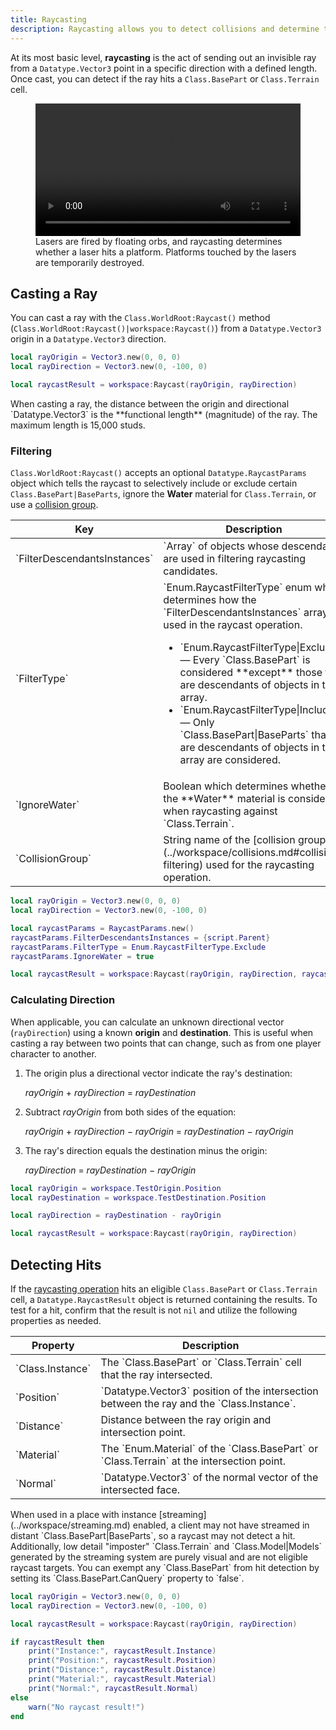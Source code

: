 ```yaml
---
title: Raycasting
description: Raycasting allows you to detect collisions and determine the position of objects.
---
```


At its most basic level, **raycasting** is the act of sending out an invisible ray from a `Datatype.Vector3` point in a specific direction with a defined length. Once cast, you can detect if the ray hits a `Class.BasePart` or `Class.Terrain` cell.

<figure>
  <video controls src="../assets/workspace/raycasting/Laser-Maze.mp4" width="100%"></video>
  <figcaption>Lasers are fired by floating orbs, and raycasting determines whether a laser hits a platform. Platforms touched by the lasers are temporarily destroyed.</figcaption>
</figure>

## Casting a Ray

You can cast a ray with the `Class.WorldRoot:Raycast()` method (`Class.WorldRoot:Raycast()|workspace:Raycast()`) from a `Datatype.Vector3` origin in a `Datatype.Vector3` direction.

```lua title='Basic Raycast' highlight='4'
local rayOrigin = Vector3.new(0, 0, 0)
local rayDirection = Vector3.new(0, -100, 0)

local raycastResult = workspace:Raycast(rayOrigin, rayDirection)
```

<Alert severity="warning">
When casting a ray, the distance between the origin and directional `Datatype.Vector3` is the **functional length** (magnitude) of the ray. The maximum length is 15,000 studs.
</Alert>

### Filtering

`Class.WorldRoot:Raycast()` accepts an optional `Datatype.RaycastParams` object which tells the raycast to selectively include or exclude certain `Class.BasePart|BaseParts`, ignore the **Water** material for `Class.Terrain`, or use a [collision group](../workspace/collisions.md#collision-filtering).

<table>
<thead>
   <tr>
     <th>Key</th>
	 <th>Description</th>
   </tr>
</thead>
<tbody>
   <tr>
     <td>`FilterDescendantsInstances`</td>
     <td>`Array` of objects whose descendants are used in filtering raycasting candidates.</td>
   </tr>
   <tr>
     <td>`FilterType`</td>
     <td>`Enum.RaycastFilterType` enum which determines how the `FilterDescendantsInstances` array is used in the raycast operation.<ul><li>`Enum.RaycastFilterType|Exclude` &mdash; Every `Class.BasePart` is considered **except** those that are descendants of objects in the array.</li><li>`Enum.RaycastFilterType|Include` &mdash; Only `Class.BasePart|BaseParts` that are descendants of objects in the array are considered.</li></ul></td>
   </tr>
   <tr>
     <td>`IgnoreWater`</td>
     <td>Boolean which determines whether the **Water** material is considered when raycasting against `Class.Terrain`.</td>
   </tr>
   <tr>
     <td>`CollisionGroup`</td>
     <td>String name of the [collision group](../workspace/collisions.md#collision-filtering) used for the raycasting operation.</td>
   </tr>
</tbody>
</table>

```lua title='Raycast Filtering' highlight='4-7,9'
local rayOrigin = Vector3.new(0, 0, 0)
local rayDirection = Vector3.new(0, -100, 0)

local raycastParams = RaycastParams.new()
raycastParams.FilterDescendantsInstances = {script.Parent}
raycastParams.FilterType = Enum.RaycastFilterType.Exclude
raycastParams.IgnoreWater = true

local raycastResult = workspace:Raycast(rayOrigin, rayDirection, raycastParams)
```

### Calculating Direction

When applicable, you can calculate an unknown directional vector (`rayDirection`) using a known **origin** and **destination**. This is useful when casting a ray between two points that can change, such as from one player character to another.

1. The origin plus a directional vector indicate the ray's destination:

   <i>rayOrigin</i> + <i>rayDirection</i> = <i>rayDestination</i>

2. Subtract <i>rayOrigin</i> from both sides of the equation:

   <i>rayOrigin</i> + <i>rayDirection</i> &minus; <i>rayOrigin</i> = <i>rayDestination</i> &minus; <i>rayOrigin</i>

3. The ray's direction equals the destination minus the origin:

   <i>rayDirection</i> = <i>rayDestination</i> &minus; <i>rayOrigin</i>

```lua highlight='4'
local rayOrigin = workspace.TestOrigin.Position
local rayDestination = workspace.TestDestination.Position

local rayDirection = rayDestination - rayOrigin

local raycastResult = workspace:Raycast(rayOrigin, rayDirection)
```

## Detecting Hits

If the [raycasting operation](#casting-a-ray) hits an eligible `Class.BasePart` or `Class.Terrain` cell, a `Datatype.RaycastResult` object is returned containing the results. To test for a hit, confirm that the result is not `nil` and utilize the following properties as needed.

<table>
<thead>
   <tr>
     <th>Property</th>
	 <th>Description</th>
   </tr>
</thead>
<tbody>
   <tr>
     <td>`Class.Instance`</td>
     <td>The `Class.BasePart` or `Class.Terrain` cell that the ray intersected.</td>
   </tr>
   <tr>
     <td>`Position`</td>
     <td>`Datatype.Vector3` position of the intersection between the ray and the `Class.Instance`.</td>
   </tr>
   <tr>
     <td>`Distance`</td>
     <td>Distance between the ray origin and intersection point.</td>
   </tr>
   <tr>
     <td>`Material`</td>
     <td>The `Enum.Material` of the `Class.BasePart` or `Class.Terrain` at the intersection point.</td>
   </tr>
   <tr>
     <td>`Normal`</td>
     <td>`Datatype.Vector3` of the normal vector of the intersected face.</td>
   </tr>
</tbody>
</table>

<Alert severity="warning">
When used in a place with instance [streaming](../workspace/streaming.md) enabled, a client may not have streamed in distant `Class.BasePart|BaseParts`, so a raycast may not detect a hit. Additionally, low detail "imposter" `Class.Terrain` and `Class.Model|Models` generated by the streaming system are purely visual and are not eligible raycast targets.
</Alert>

<Alert severity="info">
You can exempt any `Class.BasePart` from hit detection by setting its `Class.BasePart.CanQuery` property to `false`.
</Alert>

```lua title='Raycast Hit Detection' highlight='7-11'
local rayOrigin = Vector3.new(0, 0, 0)
local rayDirection = Vector3.new(0, -100, 0)

local raycastResult = workspace:Raycast(rayOrigin, rayDirection)

if raycastResult then
	print("Instance:", raycastResult.Instance)
	print("Position:", raycastResult.Position)
	print("Distance:", raycastResult.Distance)
	print("Material:", raycastResult.Material)
	print("Normal:", raycastResult.Normal)
else
	warn("No raycast result!")
end
```
